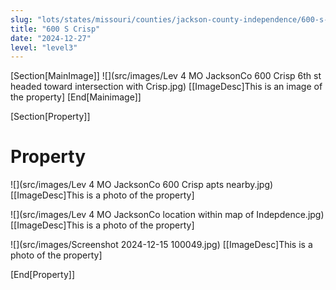 ```yaml
---
slug: "lots/states/missouri/counties/jackson-county-independence/600-s-crisp"
title: "600 S Crisp"
date: "2024-12-27"
level: "level3"
---
```


[Section[MainImage]]
![](src/images/Lev 4 MO JacksonCo 600 Crisp 6th st headed toward intersection with Crisp.jpg)
[[ImageDesc]This is an image of the property]
[End[Mainimage]]

[Section[Property]]
# Property

![](src/images/Lev 4 MO JacksonCo 600 Crisp apts nearby.jpg)
[[ImageDesc]This is a photo of the property]

![](src/images/Lev 4 MO JacksonCo location within map of Indepdence.jpg)
[[ImageDesc]This is a photo of the property]

![](src/images/Screenshot 2024-12-15 100049.jpg)
[[ImageDesc]This is a photo of the property]

[End[Property]]

